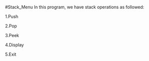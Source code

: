 #Stack_Menu
In this program, we have stack operations as followed:


1.Push

2.Pop

3.Peek

4.Display

5.Exit
